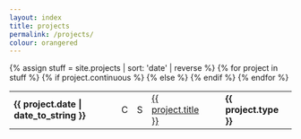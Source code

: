 ```yaml
---
layout: index
title: projects
permalink: /projects/
colour: orangered
---
```



<table>
    {% assign stuff = site.projects | sort: 'date' | reverse %}
        {% for project in stuff %}
        <tr>
            <td> <strong> {{ project.date | date_to_string }} </strong></td>
            {% if project.continuous %}
            <td> C </td>
            {% else %}
            <td> S </td>
            {% endif %}
            <td> <a href="{{ site.baseurl }}{{ project.url }}"> {{ project.title }}</a></td>
            <td style="border-left: 0px; border-right: 0px; background-color: {{ project.colour }};"> </td>
            <td style="border-left: 0px;"> <strong> {{ project.type }} </strong> </td>
        </tr>
        {% endfor %}
</table>

